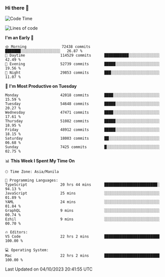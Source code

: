### Hi there 👋

<!--START_SECTION:waka-->
![Code Time](http://img.shields.io/badge/Code%20Time-4%2C401%20hrs%2013%20mins-blue)

![Lines of code](https://img.shields.io/badge/From%20Hello%20World%20I%27ve%20Written-105.2%20million%20lines%20of%20code-blue)

**I'm an Early 🐤** 

```text
🌞 Morning                72438 commits       ███████░░░░░░░░░░░░░░░░░░   26.87 % 
🌆 Daytime                114529 commits      ███████████░░░░░░░░░░░░░░   42.49 % 
🌃 Evening                52739 commits       █████░░░░░░░░░░░░░░░░░░░░   19.56 % 
🌙 Night                  29853 commits       ███░░░░░░░░░░░░░░░░░░░░░░   11.07 % 
```
📅 **I'm Most Productive on Tuesday** 

```text
Monday                   42018 commits       ████░░░░░░░░░░░░░░░░░░░░░   15.59 % 
Tuesday                  54648 commits       █████░░░░░░░░░░░░░░░░░░░░   20.27 % 
Wednesday                47471 commits       ████░░░░░░░░░░░░░░░░░░░░░   17.61 % 
Thursday                 51082 commits       █████░░░░░░░░░░░░░░░░░░░░   18.95 % 
Friday                   48912 commits       █████░░░░░░░░░░░░░░░░░░░░   18.15 % 
Saturday                 18003 commits       ██░░░░░░░░░░░░░░░░░░░░░░░   06.68 % 
Sunday                   7425 commits        █░░░░░░░░░░░░░░░░░░░░░░░░   02.75 % 
```


📊 **This Week I Spent My Time On** 

```text
🕑︎ Time Zone: Asia/Manila

💬 Programming Languages: 
TypeScript               20 hrs 44 mins      ████████████████████████░   94.13 % 
JavaScript               25 mins             ░░░░░░░░░░░░░░░░░░░░░░░░░   01.89 % 
YAML                     24 mins             ░░░░░░░░░░░░░░░░░░░░░░░░░   01.84 % 
GraphQL                  9 mins              ░░░░░░░░░░░░░░░░░░░░░░░░░   00.74 % 
Ezhil                    9 mins              ░░░░░░░░░░░░░░░░░░░░░░░░░   00.70 % 

🔥 Editors: 
VS Code                  22 hrs 2 mins       █████████████████████████   100.00 % 

💻 Operating System: 
Mac                      22 hrs 2 mins       █████████████████████████   100.00 % 
```


 Last Updated on 04/10/2023 20:41:55 UTC
<!--END_SECTION:waka-->


<!--
**rad182/rad182** is a ✨ _special_ ✨ repository because its `README.md` (this file) appears on your GitHub profile.

Here are some ideas to get you started:

- 🔭 I’m currently working on ...
- 🌱 I’m currently learning ...
- 👯 I’m looking to collaborate on ...
- 🤔 I’m looking for help with ...
- 💬 Ask me about ...
- 📫 How to reach me: ...
- 😄 Pronouns: ...
- ⚡ Fun fact: ...
-->
